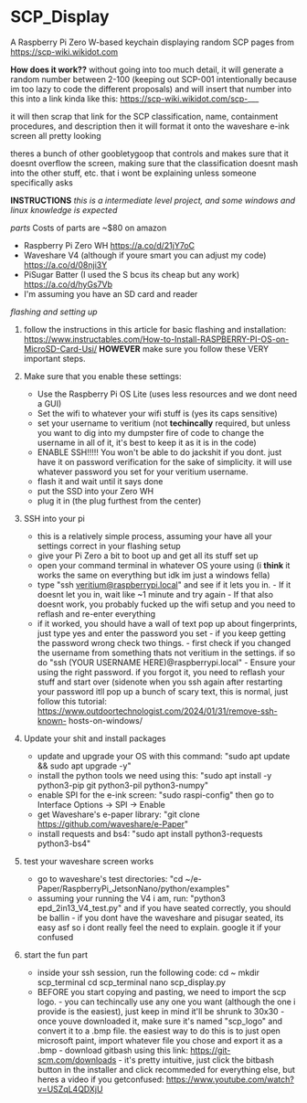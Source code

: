 # SCP_Display
A Raspberry Pi Zero W-based keychain displaying random SCP pages from https://scp-wiki.wikidot.com

**How does it work??**
without going into too much detail, it will generate a random number between 2-100 
(keeping out SCP-001 intentionally because im too lazy to code the different proposals)
and will insert that number into this into a link kinda like this: https://scp-wiki.wikidot.com/scp-___

it will then scrap that link for the SCP classification, name, containment procedures, and description
then it will format it onto the waveshare e-ink screen all pretty looking

theres a bunch of other goobletygoop that controls and makes sure that it doesnt overflow the screen,
making sure that the classification doesnt mash into the other stuff, etc. that i wont be explaining unless someone specifically asks





**INSTRUCTIONS**
*this is a intermediate level project, and some windows and linux knowledge is expected*


*parts*
Costs of parts are ~$80 on amazon 
- Raspberry Pi Zero WH https://a.co/d/21jY7oC
- Waveshare V4 (although if youre smart you can adjust my code) https://a.co/d/08nji3Y
- PiSugar Batter (I used the S bcus its cheap but any work) https://a.co/d/hyGs7Vb
- I'm assuming you have an SD card and reader


*flashing and setting up*

1. follow the instructions in this article for basic flashing and installation: https://www.instructables.com/How-to-Install-RASPBERRY-PI-OS-on-MicroSD-Card-Usi/
   **HOWEVER**
   make sure you follow these VERY important steps.

2. Make sure that you enable these settings:
     - Use the Raspberry Pi OS Lite (uses less resources and we dont need a GUI)
     - Set the wifi to whatever your wifi stuff is (yes its caps sensitive)
     - set your username to veritium (not **techincally** required, but unless you want to dig into my dumpster fire          of code to change the username in all of it, it's best to keep it as it is in the code)
     - ENABLE SSH!!!!! You won't be able to do jackshit if you dont. just have it on password verification for the            sake of simplicity. it will use whatever password you set for your veritium username.
     - flash it and wait until it says done
     - put the SSD into your Zero WH
     - plug it in (the plug furthest from the center)

3. SSH into your pi
     - this is a relatively simple process, assuming your have all your settings correct in your flashing setup
     - give your Pi Zero a bit to boot up and get all its stuff set up
     - open your command terminal in whatever OS youre using (i **think** it works the same on everything but idk im          just a windows fella)
     - type "ssh veritium@raspberrypi.local" and see if it lets you in.
           - If it doesnt let you in, wait like ~1 minute and try again
           - If that also doesnt work, you probably fucked up the wifi setup and you need to reflash and re-enter                    everything
      - if it worked, you should have a wall of text pop up about fingerprints, just type yes and enter the password           you set
            - if you keep getting the password wrong check two things.
            - first check if you changed the username from something thats not veritium in the settings. if so do
              "ssh (YOUR USERNAME HERE)@raspberrypi.local"
            - Ensure your using the right password. if you forgot it, you need to reflash your stuff and start over
              (sidenote when you ssh again after restarting your password itll pop up a bunch of scary text, this is                 normal, just follow this tutorial: https://www.outdoortechnologist.com/2024/01/31/remove-ssh-known-                    hosts-on-windows/

4. Update your shit and install packages
     - update and upgrade your OS with this command: "sudo apt update && sudo apt upgrade -y"
     - install the python tools we need using this: "sudo apt install -y python3-pip git python3-pil python3-numpy"
     - enable SPI for the e-ink screen: "sudo raspi-config" then go to Interface Options → SPI → Enable
     - get Waveshare's e-paper library: "git clone https://github.com/waveshare/e-Paper"
     - install requests and bs4: "sudo apt install python3-requests python3-bs4"

3. test your waveshare screen works
     - go to waveshare's test directories: "cd ~/e-Paper/RaspberryPi_JetsonNano/python/examples"
     - assuming your running the V4 i am, run: "python3 epd_2in13_V4_test.py" and if you have seated correctly, you           should be ballin
           - if you dont have the waveshare and pisugar seated, its easy asf so i dont really feel the need to explain.
             google it if your confused
4. start the fun part
     - inside your ssh session, run the following code:
       cd ~
       mkdir scp_terminal
       cd scp_terminal
       nano scp_display.py
     - BEFORE you start copying and pasting, we need to import the scp logo.
           - you can techincally use any one you want (although the one i provide is the easiest), just keep in mind                it'll be shrunk to 30x30
           - once youve downloaded it, make sure it's named "scp_logo" and convert it to a .bmp file. the easiest way               to do this is to just open microsoft paint, import whatever file you chose and export it as a .bmp
           - download gitbash using this link: https://git-scm.com/downloads
                 - it's pretty intuitive, just click the bitbash button in the installer and click recommeded for                         everything else, but heres a video if you getconfused: https://www.youtube.com/watch?v=USZqL4QDXjU
       
